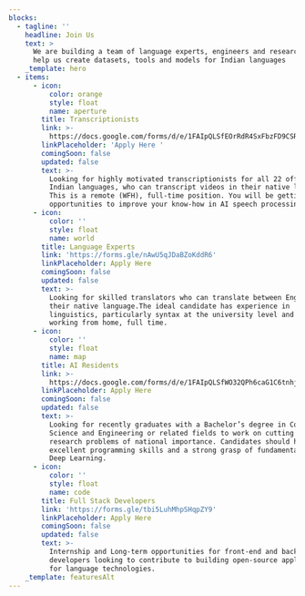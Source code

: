 ```yaml
---
blocks:
  - tagline: ''
    headline: Join Us
    text: >
      We are building a team of language experts, engineers and researchers to
      help us create datasets, tools and models for Indian languages
    _template: hero
  - items:
      - icon:
          color: orange
          style: float
          name: aperture
        title: Transcriptionists
        link: >-
          https://docs.google.com/forms/d/e/1FAIpQLSfEOrRdR4SxFbzFD9CSR1scrrEUMdbsg7wsbZ6Vfxn6FQoq8A/viewform
        linkPlaceholder: 'Apply Here '
        comingSoon: false
        updated: false
        text: >-
          Looking for highly motivated transcriptionists for all 22 official
          Indian languages, who can transcript videos in their native language.
          This is a remote (WFH), full-time position. You will be getting many
          opportunities to improve your know-how in AI speech processing.
      - icon:
          color: ''
          style: float
          name: world
        title: Language Experts
        link: 'https://forms.gle/nAwU5qJDaBZoKddR6'
        linkPlaceholder: Apply Here
        comingSoon: false
        updated: false
        text: >-
          Looking for skilled translators who can translate between English and
          their native language.The ideal candidate has experience in
          linguistics, particularly syntax at the university level and enjoys
          working from home, full time. 
      - icon:
          color: ''
          style: float
          name: map
        title: AI Residents
        link: >-
          https://docs.google.com/forms/d/e/1FAIpQLSfWO32QPh6caG1C6tnhjHxcU7bPQujMEwXVQsE6dyz9wfEPdg/viewform
        linkPlaceholder: Apply Here
        comingSoon: false
        updated: false
        text: >-
          Looking for recently graduates with a Bachelor’s degree in Computer
          Science and Engineering or related fields to work on cutting edge
          research problems of national importance. Candidates should have
          excellent programming skills and a strong grasp of fundamentals of
          Deep Learning.
      - icon:
          color: ''
          style: float
          name: code
        title: Full Stack Developers
        link: 'https://forms.gle/tbi5LuhMhpSHqpZY9'
        linkPlaceholder: Apply Here
        comingSoon: false
        updated: false
        text: >-
          Internship and Long-term opportunities for front-end and back-end
          developers looking to contribute to building open-source applications
          for language technologies.
    _template: featuresAlt
---
```


